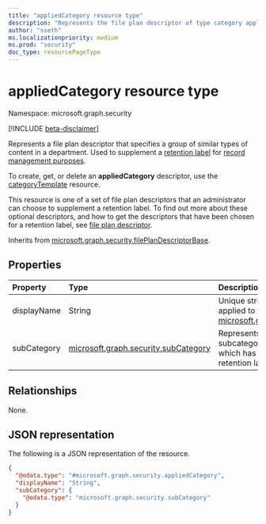 ```yaml
---
title: "appliedCategory resource type"
description: "Represents the file plan descriptor of type category applied to a particular retention label."
author: "sseth"
ms.localizationpriority: medium
ms.prod: "security"
doc_type: resourcePageType
---
```


# appliedCategory resource type

Namespace: microsoft.graph.security

[!INCLUDE [beta-disclaimer](../../includes/beta-disclaimer.md)]

Represents a file plan descriptor that specifies a group of similar types of content in a department. Used to supplement a [retention label](security-retentionlabel.md) for [record management purposes](security-recordsmanagement-overview.md).

To create, get, or delete an **appliedCategory** descriptor, use the [categoryTemplate](security-categorytemplate.md) resource.

This resource is one of a set of file plan descriptors that an administrator can choose to supplement a retention label. To find out more about these optional descriptors, and how to get the descriptors that have been chosen for a retention label, see [file plan descriptor](security-fileplandescriptor.md).

Inherits from [microsoft.graph.security.filePlanDescriptorBase](../resources/security-fileplandescriptorBase.md).

## Properties
|Property|Type|Description|
|:---|:---|:---|
|displayName|String|Unique string that defines a category name applied to the label. Inherited from [microsoft.graph.security.filePlanDescriptor](../resources/security-fileplandescriptor.md).|
|subCategory|[microsoft.graph.security.subCategory](../resources/security-subcategory.md)|Represents the file plan descriptor for a subcategory under a specific category, which has been assigned to a particular retention label.|

## Relationships
None.

## JSON representation
The following is a JSON representation of the resource.
<!-- {
  "blockType": "resource",
  "@odata.type": "microsoft.graph.security.appliedCategory"
}
-->
``` json
{
  "@odata.type": "#microsoft.graph.security.appliedCategory",
  "displayName": "String",
  "subCategory": {
    "@odata.type": "microsoft.graph.security.subCategory"
  }
}
```

